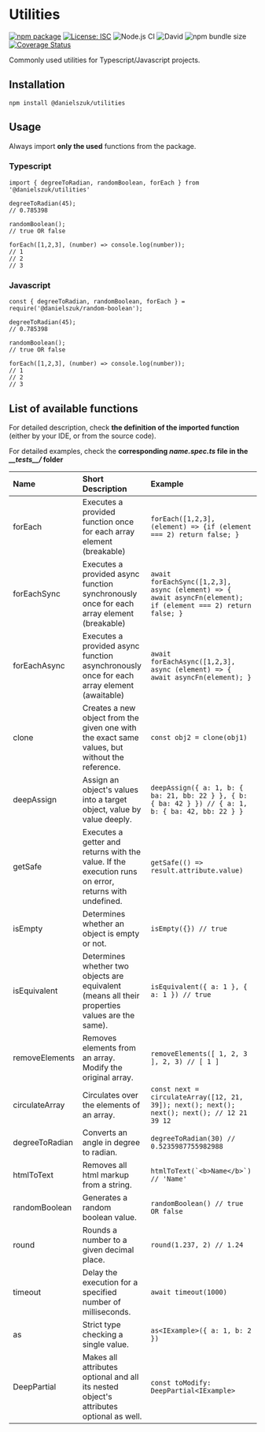 # Utilities
[![npm package](https://img.shields.io/npm/v/npm-get-version.svg)](http://npmjs.org/package/npm-get-version)
[![License: ISC](https://img.shields.io/badge/License-ISC-blue.svg)](https://opensource.org/licenses/ISC)
![Node.js CI](https://github.com/danielszuk/utilities/workflows/Node.js%20CI/badge.svg)
![David](https://img.shields.io/david/danielszuk/utilities)
![npm bundle size](https://img.shields.io/bundlephobia/min/@danielszuk/utilities)
[![Coverage Status](https://coveralls.io/repos/github/danielszuk/utilities/badge.svg?branch=master)](https://coveralls.io/github/danielszuk/utilities?branch=master)

Commonly used utilities for Typescript/Javascript projects.

## Installation
```shell script
npm install @danielszuk/utilities
```

## Usage
Always import **only the used** functions from the package.

### Typescript
```
import { degreeToRadian, randomBoolean, forEach } from '@danielszuk/utilities'

degreeToRadian(45);
// 0.785398

randomBoolean();
// true OR false

forEach([1,2,3], (number) => console.log(number));
// 1
// 2
// 3
```

### Javascript
```
const { degreeToRadian, randomBoolean, forEach } = require('@danielszuk/random-boolean');

degreeToRadian(45);
// 0.785398

randomBoolean();
// true OR false

forEach([1,2,3], (number) => console.log(number));
// 1
// 2
// 3
```

## List of available functions
For detailed description, check **the definition of the imported function** (either by your IDE, or from the source code).

For detailed examples, check the **corresponding *name.spec.ts* file in the *\_\_tests\_\_/* folder**

| Name     |      Short Description      |  Example |
|:---------|:---------------------------|:---------|
| forEach | Executes a provided function once for each array element (breakable) | ```forEach([1,2,3], (element) => {if (element === 2) return false; }``` |
| forEachSync | Executes a provided async function synchronously once for each array element (breakable) | ```await forEachSync([1,2,3], async (element) => { await asyncFn(element); if (element === 2) return false; }``` |
| forEachAsync | Executes a provided async function asynchronously once for each array element (awaitable) | ```await forEachAsync([1,2,3], async (element) => { await asyncFn(element); }``` |
| clone | Creates a new object from the given one with the exact same values, but without the reference. | ```const obj2 = clone(obj1)``` |
| deepAssign | Assign an object's values into a target object, value by value deeply. | ```deepAssign({ a: 1, b: { ba: 21, bb: 22 } }, { b: { ba: 42 } }) // { a: 1, b: { ba: 42, bb: 22 } } ``` |
| getSafe | Executes a getter and returns with the value. If the execution runs on error, returns with undefined. | ```getSafe(() => result.attribute.value)``` |
| isEmpty | Determines whether an object is empty or not. | ```isEmpty({}) // true``` |
| isEquivalent | Determines whether two objects are equivalent (means all their properties values are the same). | ```isEquivalent({ a: 1 }, { a: 1 }) // true``` |
| removeElements | Removes elements from an array. Modify the original array. | ```removeElements([ 1, 2, 3 ], 2, 3) // [ 1 ]``` |
| circulateArray | Circulates over the elements of an array. | ```const next = circulateArray([12, 21, 39]); next(); next(); next(); next(); // 12 21 39 12``` |
| degreeToRadian | Converts an angle in degree to radian. | ```degreeToRadian(30) // 0.5235987755982988``` |
| htmlToText | Removes all html markup from a string. | ```htmlToText(`<b>Name</b>`) // 'Name'``` | 
| randomBoolean | Generates a random boolean value. | ```randomBoolean() // true OR false``` |
| round | Rounds a number to a given decimal place. | ```round(1.237, 2) // 1.24``` |
| timeout | Delay the execution for a specified number of milliseconds. | ```await timeout(1000)``` |
| as | Strict type checking a single value. | ```as<IExample>({ a: 1, b: 2 })``` |
| DeepPartial | Makes all attributes optional and all its nested object's attributes optional as well. | ```const toModify: DeepPartial<IExample>``` |
